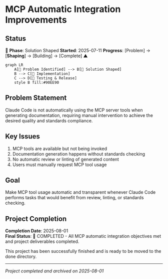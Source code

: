 # MCP Automatic Integration Improvements

## Status

🌿 **Phase**: Solution Shaped **Started**: 2025-07-11 **Progress**: [Problem] → [**Shaping**] → [Building] → [Complete]
▲

```mermaid
graph LR
    A[🌱 Problem Identified] --> B[🌿 Solution Shaped]
    B --> C[🌳 Implementation]
    C --> D[🍃 Testing & Release]
    style B fill:#90EE90
```

## Problem Statement

Claude Code is not automatically using the MCP server tools when generating documentation, requiring manual intervention
to achieve the desired quality and standards compliance.

## Key Issues

1. MCP tools are available but not being invoked
2. Documentation generation happens without standards checking
3. No automatic review or linting of generated content
4. Users must manually request MCP tool usage

## Goal

Make MCP tool usage automatic and transparent whenever Claude Code performs tasks that would benefit from review,
linting, or standards checking.

## Project Completion

**Completion Date**: 2025-08-01\
**Final Status**: 🍃 COMPLETED - All MCP automatic integration objectives met and project deliverables completed.

This project has been successfully finished and is ready to be moved to the done directory.

---

_Project completed and archived on 2025-08-01_
